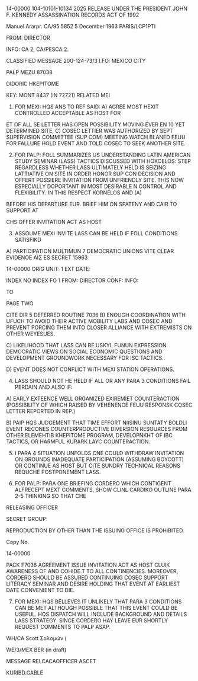 14-00000
104-10101-10134
2025 RELEASE UNDER THE PRESIDENT JOHN F. KENNEDY ASSASSINATION RECORDS ACT OF 1992

Manuel Ararpr.
CA/95
5852
5 December 1963
PARIS/LCP1PTI

FROM: DIRECTOR

INFO: CA 2, CA/PESCA 2.

CLASSIFIED MESSAGE
200-124-73/3
I.FO: MEXICO CITY

PALP
MEZU
87038

DIDORIC HKEPITOME

KEY: MONT 8437 (IN 72721) RELATED MEI

1. FOR MEXI: HQS ANS TO REF SAID: A) AGREE MOST HEXIT CONTROLLED
ACCEPTABLE AS HOST FOR

ET OF  ALL SE LETTER HAS
OPEN POSSIBILITY MOVING EVER EN 10 YET DETERMINED SITE, C) COSEC LETTIER
WAS AUTHORIZED BY SEPT SUPERVISION COMMITTEE (SUP COM) MEETING WATCH BLANED FEUU
FOR FALLURE HOLD EVENT AND TOLD COSEC TO SEEK ANOTHER SITE.

2. FOR PALP: FOLL SUMMARIZES US UNDERSTANDING LATIN AMERICAN STUDY SEMINAR
(LASS) TACTICS DISCUSSED WITH HOKOELOS:  STEP REGARDLESS WHETHER
LASS ULTIMATELY HELD IS SEIZING LATTIATIVE ON SITE IN ORDER HONOR SUP CON DECISION
AND OFFERT POSSIERE INVITATION FROM UNFRIENDLY SITE. THIS NOW ESPECIALLY DOPORTANT
IN
MOST DESIRABLE N
 CONTROL AND
FLEXIBILITY. IN THIS RESPECT KORNELOS AND  (A)

BEFORE HIS DEPARTURE EUR. BRIEF HIM ON  SPATENY AND CAIR TO SUPPORT AT

CHS OFFER INVITATION ACT AS HOST

3. ASSOUME MEXI INVITE LASS CAN BE HELD IF FOLL CONDITIONS SATISFIKD

A) PARTICIPATION MULTIMUN 7 DEMOCRATIC UNIONS VITE CLEAR EVIDΕΝΟΕ ΑΙΣ
ES
SECRET
15963

14-00000
ORIG
UNIT:
1
EXT
DATE:

INDEX
NO INDEX
FO 1
FROM: DIRECTOR
CONF:
INFO:

TO

PAGE TWO

CITE DIR
5
DEFERRED
ROUTINE
7036
B) ENOUGH COORDINATION WITH UFUCH TO AVOID THEIR ACTIVE MOBILITY LABS
AND COSEC AND PREVENT PORCING THEM INTO CLOSER ALLIANCE WITH EXTREMISTS ON OTHER
WEYESUES.

C) LIKELIHOOD THAT LASS CAN BE USKYL FUNUN EXPRESSION DEMOCRATIC VIEWS
ON SOCIAL ECONOMIC QUESTIONS AND DEVELOPMENT GROUNDWORK NECESSARY FOR ISC TACTICS.

D) EVENT DOES NOT CONFLICT WITH MEXI STATION OPERATIONS.

4. LASS SHOULD NOT HE HELD IF ALL OR ANY PARA 3 CONDITIONS FAIL PERDAIN AND
ALSO IF:

A) EARLY EXTEENCE WELL ORGANIZED EXIREMIET COUNTERACTION (POSSIBILITY
OF WHICH RAISED BY VEHENENCE FEUU RESPONSK COSEC LETTER REPORTED IN REP.)

B) PAIP HQS JUDGEMENT THAT TIME EFFORT NIISINU SUNTATY BOLDLI EVENT
RECONES COUNTERPRODUCTIVE DIVERSION RESOURCES FROM OTHER ELEMEНТІВ КНЕРІТОМE PROGRAM,
DEVELOPNKHT OF IBC TACTICS, OR HARMFUL KURARK LAYC COUNTERACTION.

5. I PARA 4 SITUATION UNFOLDS CNE COULD WITHDRAW INVITATION ON GROUNDS
INADEQUATE PARTICIPATION (ASSUMING BOYCOTT) OR CONTINUE AS HOST BUT CITE SUNDRY
TECHNICAL REASONS REQUCHE POSTPONEMENT LASS.

6. FOR PALP: PARA ONE BRIEFING CORDERO WHICH CONTIGENT ALFRECEPT
MEXT COMMENTS, SHOW CLINL CARDIKO OUTLINE PARA 2-5 THINKING SO THAT CHE

RELEASING OFFICER

SECRET
GROUP:

REPRODUCTION BY OTHER THAN THE ISSUING OFFICE IS PROHIBITED.

Copy No.

14-00000

PACK
F7036
AGREEMENT ISSUE INVITATION ACT AS HOST CLUIK AWARENESS OF AND COHIDE.T
TO ALL CONTINENCIES. MOREOVER, CORDERO SHOULD BE ASSURED CONTINUING COSEC
SUPPORT LITERACY SEMINAR AND DESIRE HOLDING THAT EVENT AT EARLIEST DATE CONVENIENT
TO DIE.

7. FOR MEXI: HQS BELLEVES IT UNLIKELY THAT PARA 3 CONDITIONS CAN BE MET
ALTHOUGH POSSIBLE THAT THIS EVENT COULD BE USEFUL. HQS DISPATCH WILL INCLUDE
BACKGROUND AND DETAILS LASS STRATEGY. SINCE CORDERO HAY LEAVE EUR SHORTLY
REQUEST COMMENTS TO PALP ASAP.

WH/CA Scott Σολομών (

WE/3/MEX
BER (in draft)

MESSAGE
RELCACAOFFICER
ASCET

KURIBD.GABLE
